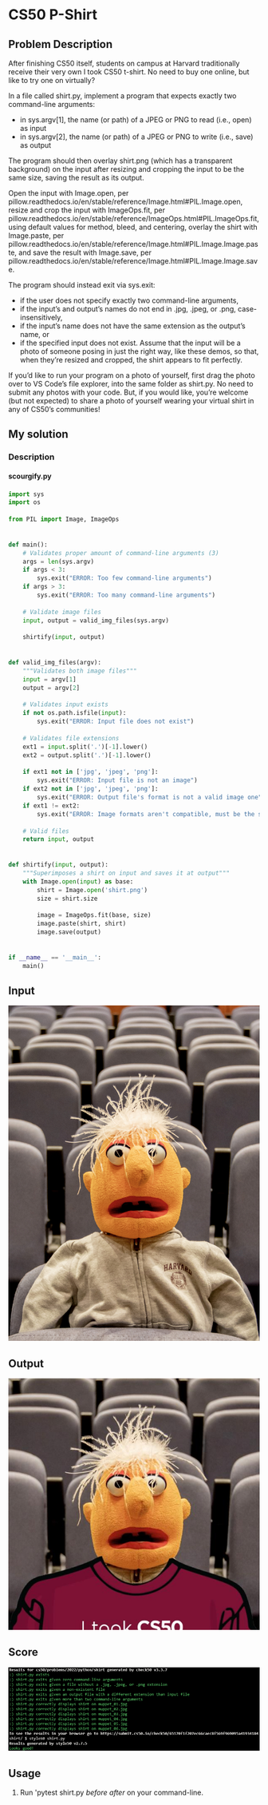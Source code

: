 # CS50 P-Shirt

## Problem Description

After finishing CS50 itself, students on campus at Harvard traditionally receive their very own I took CS50 t-shirt. No need to buy one online, but like to try one on virtually?

In a file called shirt.py, implement a program that expects exactly two command-line arguments:

- in sys.argv[1], the name (or path) of a JPEG or PNG to read (i.e., open) as input
- in sys.argv[2], the name (or path) of a JPEG or PNG to write (i.e., save) as output

The program should then overlay shirt.png (which has a transparent background) on the input after resizing and cropping the input to be the same size, saving the result as its output.

Open the input with Image.open, per pillow.readthedocs.io/en/stable/reference/Image.html#PIL.Image.open, resize and crop the input with ImageOps.fit, per pillow.readthedocs.io/en/stable/reference/ImageOps.html#PIL.ImageOps.fit, using default values for method, bleed, and centering, overlay the shirt with Image.paste, per pillow.readthedocs.io/en/stable/reference/Image.html#PIL.Image.Image.paste, and save the result with Image.save, per pillow.readthedocs.io/en/stable/reference/Image.html#PIL.Image.Image.save.

The program should instead exit via sys.exit:

- if the user does not specify exactly two command-line arguments,
- if the input’s and output’s names do not end in .jpg, .jpeg, or .png, case-insensitively,
- if the input’s name does not have the same extension as the output’s name, or
- if the specified input does not exist.
Assume that the input will be a photo of someone posing in just the right way, like these demos, so that, when they’re resized and cropped, the shirt appears to fit perfectly.

If you’d like to run your program on a photo of yourself, first drag the photo over to VS Code’s file explorer, into the same folder as shirt.py. No need to submit any photos with your code. But, if you would like, you’re welcome (but not expected) to share a photo of yourself wearing your virtual shirt in any of CS50’s communities!

## My solution

### Description

#### scourgify.py

```python
import sys
import os

from PIL import Image, ImageOps


def main():
    # Validates proper amount of command-line arguments (3)
    args = len(sys.argv)
    if args < 3:
        sys.exit("ERROR: Too few command-line arguments")
    if args > 3:
        sys.exit("ERROR: Too many command-line arguments")

    # Validate image files
    input, output = valid_img_files(sys.argv)

    shirtify(input, output)


def valid_img_files(argv):
    """Validates both image files"""
    input = argv[1]
    output = argv[2]

    # Validates input exists
    if not os.path.isfile(input):
        sys.exit("ERROR: Input file does not exist")

    # Validates file extensions
    ext1 = input.split('.')[-1].lower()
    ext2 = output.split('.')[-1].lower()

    if ext1 not in ['jpg', 'jpeg', 'png']:
        sys.exit("ERROR: Input file is not an image")
    if ext2 not in ['jpg', 'jpeg', 'png']:
        sys.exit("ERROR: Output file's format is not a valid image one")
    if ext1 != ext2:
        sys.exit("ERROR: Image formats aren't compatible, must be the same")

    # Valid files
    return input, output


def shirtify(input, output):
    """Superimposes a shirt on input and saves it at output"""
    with Image.open(input) as base:
        shirt = Image.open('shirt.png')
        size = shirt.size

        image = ImageOps.fit(base, size)
        image.paste(shirt, shirt)
        image.save(output)


if __name__ == '__main__':
    main()
```

## Input

![Muppet](./before2.jpg)

## Output

![Muppet with new shirt](./after.jpg)

## Score

![All good](./resources/score.png)

## Usage

1. Run 'pytest shirt.py *before after* on your command-line.